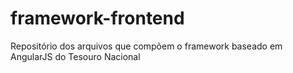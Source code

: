 # framework-frontend
Repositório dos arquivos que compõem o framework baseado em AngularJS do Tesouro Nacional
